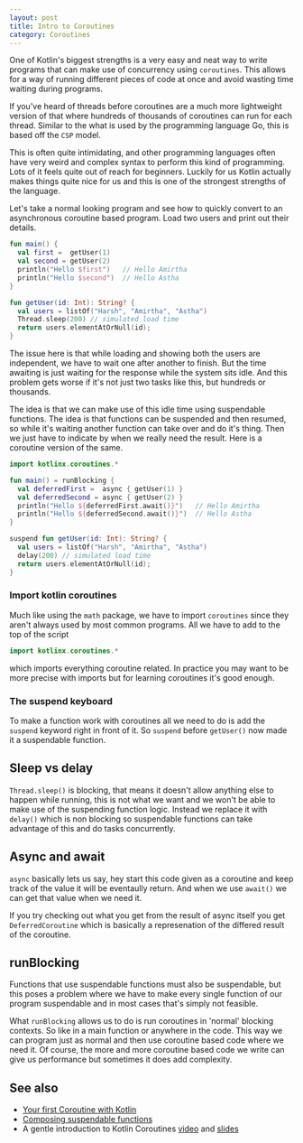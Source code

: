 ```yaml
---
layout: post
title: Intro to Coroutines
category: Coroutines
---
```


One of Kotlin's biggest strengths is a very easy and neat way to write programs that can make use of concurrency using `coroutines`. This allows for a way of running different pieces of code at once and avoid wasting time waiting during programs. 

If you've heard of threads before coroutines are a much more lightweight version of that where hundreds of thousands of coroutines can run for each thread. Similar to the what is used by the programming language Go, this is based off the `CSP` model.

<!-- ## Concurrency vs Parallelism. Important distinction -->

This is often quite intimidating, and other programming languages often have very weird and complex syntax to perform this kind of programming. Lots of it feels quite out of reach for beginners. Luckily for us Kotlin actually makes things quite nice for us and this is one of the strongest strengths of the language.

Let's take a normal looking program and see how to quickly convert to an asynchronous coroutine based program. Load two users and print out their details.

```kotlin
fun main() {
  val first =  getUser(1)
  val second = getUser(2)
  println("Hello $first")   // Hello Amirtha
  println("Hello $second")  // Hello Astha
}

fun getUser(id: Int): String? {
  val users = listOf("Harsh", "Amirtha", "Astha")
  Thread.sleep(200) // simulated load time
  return users.elementAtOrNull(id);
}
```

The issue here is that while loading and showing both the users are independent, we have to wait one after another to finish. But the time awaiting is just waiting for the response while the system sits idle. And this problem gets worse if it's not just two tasks like this, but hundreds or thousands.

The idea is that we can make use of this idle time using suspendable functions. The idea is that functions can be suspended and then resumed, so while it's waiting another function can take over and do it's thing. Then we just have to indicate by when we really need the result. Here is a coroutine version of the same.

```kotlin
import kotlinx.coroutines.*

fun main() = runBlocking {
  val deferredFirst =  async { getUser(1) }
  val deferredSecond = async { getUser(2) }
  println("Hello ${deferredFirst.await()}")   // Hello Amirtha
  println("Hello ${deferredSecond.await()}")  // Hello Astha
}

suspend fun getUser(id: Int): String? {
  val users = listOf("Harsh", "Amirtha", "Astha")
  delay(200) // simulated load time
  return users.elementAtOrNull(id);
}
```

### Import kotlin coroutines

Much like using the `math` package, we have to import `coroutines` since they aren't always used by most common programs. All we have to add to the top of the script

```kotlin
import kotlinx.coroutines.*
```

which imports everything coroutine related. In practice you may want to be more precise with imports but for learning coroutines it's good enough.

### The suspend keyboard

To make a function work with coroutines all we need to do is add the `suspend` keyword right in front of it. So `suspend` before `getUser()` now made it a suspendable function.

## Sleep vs delay 

`Thread.sleep()` is blocking, that means it doesn't allow anything else to happen while running, this is not what we want and we won't be able to make use of the suspending function logic. Instead we replace it with `delay()` which is non blocking so suspendable functions can take advantage of this and do tasks concurrently.

## Async and await

`async` basically lets us say, hey start this code given as a coroutine and keep track of the value it will be eventaully return. And when we use `await()` we can get that value when we need it.

If you try checking out what you get from the result of async itself you get `DeferredCoroutine` which is basically a represenation of the differed result of the coroutine. 

## runBlocking

Functions that use suspendable functions must also be suspendable, but this poses a problem where we have to make every single function of our program suspendable and in most cases that's simply not feasible. 

What `runBlocking` allows us to do is run coroutines in 'normal' blocking contexts. So like in a main function or anywhere in the code. This way we can program just as normal and then use coroutine based code where we need it. Of course, the more and more coroutine based code we write can give us performance but sometimes it does add complexity. 

## See also

* [Your first Coroutine with Kotlin](https://kotlinlang.org/docs/tutorials/coroutines/coroutines-basic-jvm.html)
* [Composing suspendable functions](https://kotlinlang.org/docs/reference/coroutines/composing-suspending-functions.html)
* A gentle introduction to Kotlin Coroutines [video](https://www.youtube.com/watch?v=q6ohvAw7bKM) and [slides](https://speakerdeck.com/amejia481/a-gentle-introduction-to-kotlin-coroutines)
